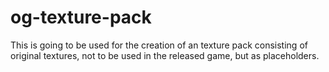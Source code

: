 # og-texture-pack
This is going to be used for the creation of an texture pack consisting of original textures, not to be used in the released game, but as placeholders.
